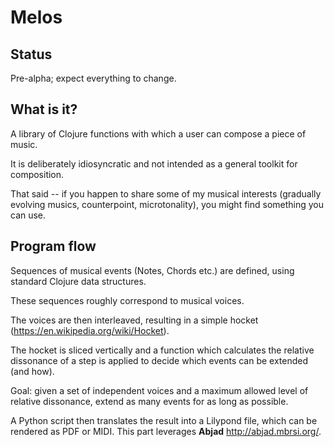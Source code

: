 **Melos**
=============

Status
-------------
Pre-alpha; expect everything to change.

What is it?
-------------
A library of Clojure functions with which a user can compose a piece of music. 

It is deliberately idiosyncratic and not intended as a general toolkit for composition.

That said -- if you happen to share some of my musical interests (gradually evolving musics, counterpoint, microtonality), you might find something you can use.

Program flow
-------------
Sequences of musical events (Notes, Chords etc.) are defined, using standard Clojure data structures. 

These sequences roughly correspond to musical voices. 

The voices are then interleaved, resulting in a simple hocket (https://en.wikipedia.org/wiki/Hocket).

The hocket is sliced vertically and a function which calculates the relative dissonance of a step is applied to decide which events can be extended (and how). 

Goal: given a set of independent voices and a maximum allowed level of relative dissonance, extend as many events for as long as possible.

A Python script then translates the result into a Lilypond file, which can be rendered as PDF or MIDI. This part leverages **Abjad** http://abjad.mbrsi.org/.

